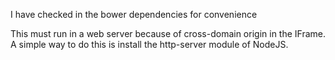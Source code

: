 I have checked in the bower dependencies for convenience

This must run in a web server because of cross-domain origin in the IFrame. A simple way to do this is install the http-server module of NodeJS.


